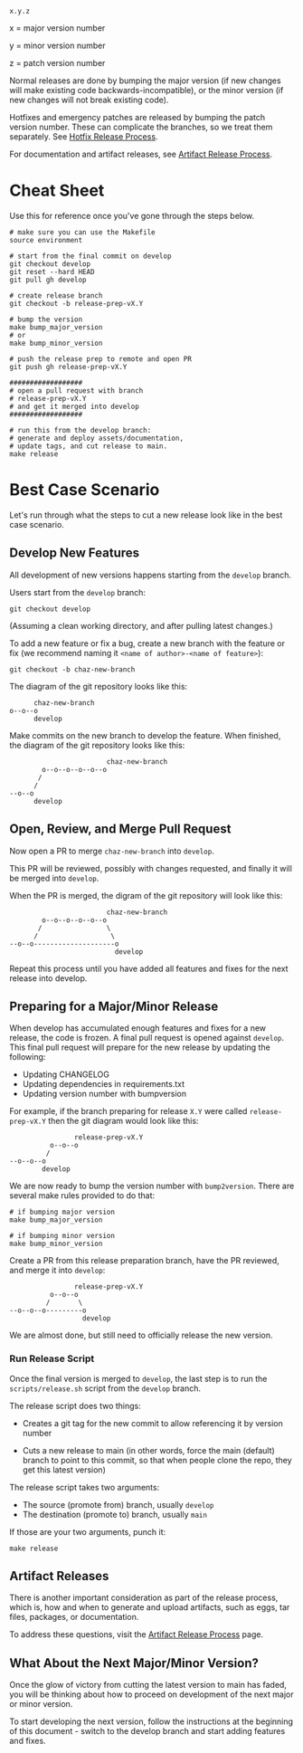 ```
x.y.z
```

x = major version number

y = minor version number

z = patch version number

Normal releases are done by bumping the major version (if new changes will make
existing code backwards-incompatible), or the minor version (if new changes will
not break existing code).

Hotfixes and emergency patches are released by bumping the patch version number.
These can complicate the branches, so we treat them separately. See
[Hotfix Release Process](hotfix.md).

For documentation and artifact releases, see [Artifact Release Process](artifact_releases.md).


# Cheat Sheet

Use this for reference once you've gone through the steps below.

```
# make sure you can use the Makefile
source environment

# start from the final commit on develop
git checkout develop
git reset --hard HEAD
git pull gh develop

# create release branch
git checkout -b release-prep-vX.Y

# bump the version
make bump_major_version
# or 
make bump_minor_version

# push the release prep to remote and open PR
git push gh release-prep-vX.Y

##################
# open a pull request with branch
# release-prep-vX.Y
# and get it merged into develop
##################

# run this from the develop branch:
# generate and deploy assets/documentation,
# update tags, and cut release to main.
make release
```


# Best Case Scenario

Let's run through what the steps to cut a new release look like
in the best case scenario.


## Develop New Features

All development of new versions happens starting from the `develop` branch.

Users start from the `develop` branch:

```
git checkout develop
```

(Assuming a clean working directory, and after pulling latest changes.)

To add a new feature or fix a bug, create a new branch with the feature or fix
(we recommend naming it `<name of author>-<name of feature>`):

```
git checkout -b chaz-new-branch
```

The diagram of the git repository looks like this:

```
      chaz-new-branch
o--o--o
      develop
```

Make commits on the new branch to develop the feature. When finished, the
diagram of the git repository looks like this:

```
                        chaz-new-branch
        o--o--o--o--o--o
       /
      /
--o--o
      develop
```


## Open, Review, and Merge Pull Request

Now open a PR to merge `chaz-new-branch` into `develop`.

This PR will be reviewed, possibly with changes requested, and finally it will
be merged into `develop`.

When the PR is merged, the digram of the git repository will look like this:

```
                        chaz-new-branch
        o--o--o--o--o--o
       /				\
      /					 \
--o--o--------------------o
                          develop
```

Repeat this process until you have added all features and fixes
for the next release into develop.


## Preparing for a Major/Minor Release

When develop has accumulated enough features and fixes for a new release,
the code is frozen. A final pull request is opened against `develop`.
This final pull request will prepare for the new release by updating
the following:

* Updating CHANGELOG
* Updating dependencies in requirements.txt
* Updating version number with bumpversion

For example, if the branch preparing for release `X.Y` were called
`release-prep-vX.Y` then the git diagram would look like this:

```
                release-prep-vX.Y
		  o--o--o
         /
--o--o--o
        develop
```

We are now ready to bump the version number with `bump2version`. There are
several make rules provided to do that:

```
# if bumping major version
make bump_major_version

# if bumping minor version
make bump_minor_version
```

Create a PR from this release preparation branch, have the PR reviewed, and
merge it into `develop`:

```
                release-prep-vX.Y
		  o--o--o
         /		 \
--o--o--o---------o
                  develop
```

We are almost done, but still need to officially release the new version.


### Run Release Script

Once the final version is merged to `develop`, the last step is to run
the `scripts/release.sh` script from the `develop` branch.

The release script does two things:

* Creates a git tag for the new commit to allow referencing it by version number

* Cuts a new release to main (in other words, force the main (default) branch to
  point to this commit, so that when people clone the repo, they get this latest
  version)

The release script takes two arguments:

* The source (promote from) branch, usually `develop`
* The destination (promote to) branch, usually `main`

If those are your two arguments, punch it:

```
make release
```


## Artifact Releases

There is another important consideration as part of the release process,
which is, how and when to generate and upload artifacts, such as
eggs, tar files, packages, or documentation.

To address these questions, visit the [Artifact Release Process](artifact_releases.md)
page.


## What About the Next Major/Minor Version?

Once the glow of victory from cutting the latest version to main has
faded, you will be thinking about how to proceed on development of the
next major or minor version. 

To start developing the next version, follow the instructions at the
beginning of this document - switch to the develop branch and start
adding features and fixes.
